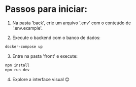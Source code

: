 # Passos para iniciar:

1. Na pasta 'back', crie um arquivo '.env' com o conteúdo de '.env.example'.

2. Execute o backend com o banco de dados:

```bash
docker-compose up
```

3. Entre na pasta 'front' e execute:

```bash
npm install
npm run dev
```

4. Explore a interface visual 😊